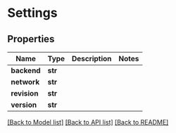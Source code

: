 # Settings

## Properties
Name | Type | Description | Notes
------------ | ------------- | ------------- | -------------
**backend** | **str** |  | 
**network** | **str** |  | 
**revision** | **str** |  | 
**version** | **str** |  | 

[[Back to Model list]](../README.md#documentation-for-models) [[Back to API list]](../README.md#documentation-for-api-endpoints) [[Back to README]](../README.md)



